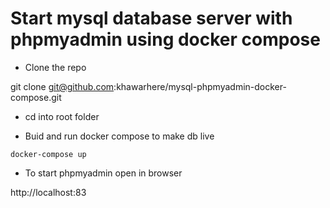 # Start mysql database server with phpmyadmin using docker compose 

* Clone the repo

git clone git@github.com:khawarhere/mysql-phpmyadmin-docker-compose.git

* cd into root folder  

* Buid and run docker compose to make db live

`docker-compose up`

* To start phpmyadmin open in browser

http://localhost:83